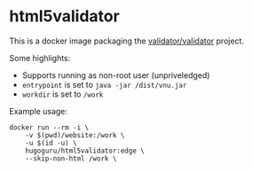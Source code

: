 # html5validator

This is a docker image packaging the [validator/validator](https://github.com/validator/validator) project.


Some highlights:

* Supports running as non-root user (unpriveledged)
* `entrypoint` is set to `java -jar /dist/vnu.jar`
* `workdir` is set to `/work`


Example usage:

```shell
docker run --rm -i \
    -v $(pwd)/website:/work \
    -u $(id -u) \
    hugoguru/html5validator:edge \
    --skip-non-html /work \
```